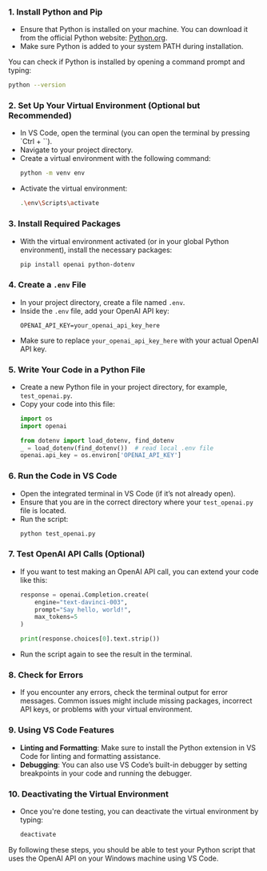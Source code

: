 ### 1. **Install Python and Pip**
   - Ensure that Python is installed on your machine. You can download it from the official Python website: [Python.org](https://www.python.org/downloads/).
   - Make sure Python is added to your system PATH during installation.

   You can check if Python is installed by opening a command prompt and typing:
   ```bash
   python --version
   ```

### 2. **Set Up Your Virtual Environment (Optional but Recommended)**
   - In VS Code, open the terminal (you can open the terminal by pressing `Ctrl + \``).
   - Navigate to your project directory.
   - Create a virtual environment with the following command:
     ```bash
     python -m venv env
     ```
   - Activate the virtual environment:
     ```bash
     .\env\Scripts\activate
     ```

### 3. **Install Required Packages**
   - With the virtual environment activated (or in your global Python environment), install the necessary packages:
     ```bash
     pip install openai python-dotenv
     ```

### 4. **Create a `.env` File**
   - In your project directory, create a file named `.env`.
   - Inside the `.env` file, add your OpenAI API key:
     ```
     OPENAI_API_KEY=your_openai_api_key_here
     ```
   - Make sure to replace `your_openai_api_key_here` with your actual OpenAI API key.

### 5. **Write Your Code in a Python File**
   - Create a new Python file in your project directory, for example, `test_openai.py`.
   - Copy your code into this file:
     ```python
     import os
     import openai

     from dotenv import load_dotenv, find_dotenv
     _ = load_dotenv(find_dotenv())  # read local .env file
     openai.api_key = os.environ['OPENAI_API_KEY']
     ```

### 6. **Run the Code in VS Code**
   - Open the integrated terminal in VS Code (if it’s not already open).
   - Ensure that you are in the correct directory where your `test_openai.py` file is located.
   - Run the script:
     ```bash
     python test_openai.py
     ```

### 7. **Test OpenAI API Calls (Optional)**
   - If you want to test making an OpenAI API call, you can extend your code like this:
     ```python
     response = openai.Completion.create(
         engine="text-davinci-003",
         prompt="Say hello, world!",
         max_tokens=5
     )

     print(response.choices[0].text.strip())
     ```

   - Run the script again to see the result in the terminal.

### 8. **Check for Errors**
   - If you encounter any errors, check the terminal output for error messages. Common issues might include missing packages, incorrect API keys, or problems with your virtual environment.

### 9. **Using VS Code Features**
   - **Linting and Formatting**: Make sure to install the Python extension in VS Code for linting and formatting assistance.
   - **Debugging**: You can also use VS Code’s built-in debugger by setting breakpoints in your code and running the debugger.

### 10. **Deactivating the Virtual Environment**
   - Once you're done testing, you can deactivate the virtual environment by typing:
     ```bash
     deactivate
     ```

By following these steps, you should be able to test your Python script that uses the OpenAI API on your Windows machine using VS Code.